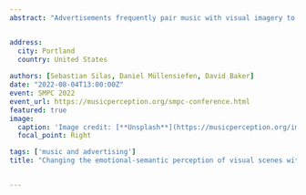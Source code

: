 ```yaml
---
abstract: "Advertisements frequently pair music with visual imagery to convey information about brand value or identity (Allan, 2008). Whilst such pairings have been investigated in film music research (Cohen, 2014), they have received less attention in advertising research. Dual-process models of decision-making, which posit both implicit and explicit channels for processing incoming cognitive information, are important to consider. Hence, we aimed to build a new quantitative testing procedure to determine the effects of music on the evaluation of short visual stimuli and investigated: a) to what degree music is able to alter the semantic content of visual scenes and b) the magnitude of differences between explicit and implicit semantic ratings of visual-music pairings. Across three experiments (N = 2,642, N = 1,554, N = 251), participants rated the semantic content of short videos paired with audio stimuli taken from two corpora of professionally produced audio assets (1. Brand anthems, ~30s; 2. Audio logos, ~5s). Results indicate that, overall, visual information dominates audio information in the interpretation of visual scenes. However, using variance component analysis and generalization theory (Brennan, 2001), we demonstrate how, through item selection, subsets of videos can be used to form a test with high internal generalizability (equivalent alpha reliability = .95) and sensitivity (i.e. audio explaining between 20.49% and 36.68% of variance in ratings of 14 emotional-semantic attributes). The ratings of audio branding assets from our new implicit test correlate substantially with traditional explicit ratings of the same audio assets, but correlations vary considerably by attribute (r = .16 - .74). We discuss a) our robust modeling of the influence of music on visual scenes based on substantial empirical evidence, b) our novel approach for testing the emotional-semantic content of music in audio branding contexts using an implicit assessment procedure and c) the differences between implicit  and explicit assessments of music."


address:
  city: Portland
  country: United States
  
authors: [Sebastian Silas, Daniel Müllensiefen, David Baker]
date: "2022-08-04T13:00:00Z"
event: SMPC 2022
event_url: https://musicperception.org/smpc-conference.html
featured: true
image:
  caption: 'Image credit: [**Unsplash**](https://musicperception.org/img/mainslideshow/photo2.jpg)'
  focal_point: Right

tags: ['music and advertising']
title: "Changing the emotional-semantic perception of visual scenes with music: A large-scale investigation into the effects of audio branding. (SMPC 2022)"


---
```

